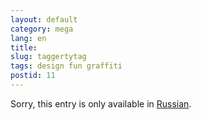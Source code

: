 ```yaml
---
layout: default
category: mega
lang: en
title: 
slug: taggertytag
tags: design fun graffiti 
postid: 11
---
```

<p>Sorry, this entry is only available in <a href="/mega/export/getposts.php">Russian</a>.</p>